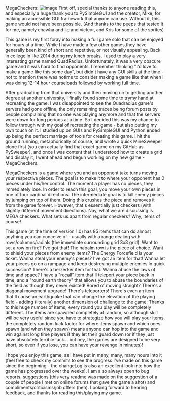 MegaCheckers:
![image](https://user-images.githubusercontent.com/64987634/89836775-15902180-db2d-11ea-80cd-c39d432bcc4d.png)
First off, special thanks to anyone reading this, and especially a huge thank you to PySimpleGUI and the creator, Mike, for making an accessible GUI framework that anyone can use.   Without it, this game would not have been possible. (And thanks to the peeps that tested it for me, namely chawha and jle and victeur, and Kris for some of the sprites)  

This game is my first foray into making a full game solo that can be enjoyed for hours at a time.  While I have made a few other games,they have generally been kind of short and repetitive, or not visually appealing.  Back in college in like 2014 during my lunch breaks, I used to play a very interesting game named QuadRadius.  Unfortunately, it was a very obscure game and it was hard to find opponents.  I remember thinking "I'd love to make a game like this some day", but didn't have any GUI skills at the time - not to mention there was notime to consider making a game like that when I was doing 12-14 hour courseloads followed by working full time. 

After graduating from that university and then moving on to getting another degree at another university, I finally found some time to trymy hand at recreating the game.  I was disappointed to see the Quadradius game's servers had gone offline, the only remaining traces being forum posts by people complaining that no one was playing anymore and that the servers were down for long periods at a time. So I decided this was my chance to follow through with my goal of recreating the game - but also putting my own touch on it.  I studied up on GUIs and PySimpleGUI and Python ended up being the perfect marriage of tools for creating this game.  I hit the ground running, metaphorically of course, and wrote a quick MineSweeper clone first (you can actually find that exact game on my GitHub as PySweeper), and once I was content that I understood how to create a grid and display it, I went ahead and begun working on my new game - MegaCheckers.

MegaCheckers is a game where you and an opponent take turns moving your respective pieces.  The goal is to make it to where your opponent has 0 pieces under his/her control.  The moment a player has no pieces, they immediately lose.  In order to reach this goal, you move your own pieces in one of four cardinal directions.  The intermediate goal is to kill enemy pieces by jumping on top of them.  Doing this crushes the piece and removes it from the game forever.  However, that's essentially just checkers (with slightly different movement directions).  Nay, what we are discussing is MEGA checkers.  What sets us apart from regular checkers?  Why, items of course!

This game (at the time of version 1.0) has 85 items that can do almost anything you can conceive of - usually with a range dealing with rows/columns/radials (the immediate surrounding grid 3x3 grid).  Want to set a row on fire?  I've got that!  The napalm row is the piece of choice.  Want to shield your pieces from enemy items?  The Energy Forcefield is your ticket.  Wanna steal your enemy's pieces?  I've got an item for that!  Wanna let your pieces go on a rampage and keep destroying multiple enemies in quick succession?  There's a berzerker item for that.  Wanna abuse the laws of time and space?  I have a "recall" item  that'll teleport your piece back in time, and a "round earth theory" that allows you to abuse the boundaries of the field as though they never existed!   Bored of moving straight?  There's a diagonal movement upgrade!  There's teleporters!  There's even an item that'll cause an earthquake that can change the elevation of the playing field - adding (literally) another dimension of challenge to the game!  Thanks to this huge number of items, every round you play will be completely different.  The items are spawned completely at random, so although skill will be very useful since you have to strategize how you will play your items, the completely random luck factor for where items spawn and which ones spawn (and when they spawn) means anyone can hop into the game and win against long time players if they let their guard down (or if they just have absolutely terrible luck... but hey, the games are designed to be very short, so even if you lose, you can have your revenge in minutes)!

I hope you enjoy this game, as I have put in many, many, many hours into it (feel free to check my commits to see the progress I've made on this game since the beginning - the changeLog is also an excellent look into how the game has progressed over the weeks).  I am also always open to bug reports, suggestions (this very readme was made on the suggestion of a couple of people I met on online forums that gave the game a shot) and compliments/criticisms/job offers (heh).  Looking forward to hearing feedback, and thanks for reading this/playing my game.  

